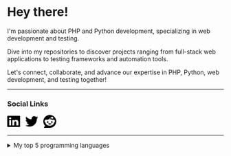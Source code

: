 # Hey there!

I'm passionate about PHP and Python development, specializing in web development and testing.

Dive into my repositories to discover projects ranging from full-stack web applications to testing frameworks and automation tools.

Let's connect, collaborate, and advance our expertise in PHP, Python, web development, and testing together!

---

### Social Links

[<img src="images/linkedin.svg" width="30" height="30">](https://www.linkedin.com/in/markotrickovic)&nbsp;&nbsp;
[<img src="images/twitter.svg" width="30" height="30">](https://www.twitter.com/tricko993)&nbsp;&nbsp;
[<img src="images/reddit.svg" width="30" height="30">](https://www.reddit.com/tricko93)

---

<details>
<summary>My top 5 programming languages</summary>

| Rank | Languages |
|-----:|------------|
|     1| PHP        |
|     2| Python     |
|     3| SQL        |
|     4| JavaScript |
|     5| Go         |

</details>
